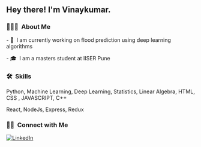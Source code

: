 <h2> Hey there! I'm Vinaykumar.</h2>

<h3> 👨🏻‍💻 &nbsp;About Me </h3>

<p>- 🤔 &nbsp;I am currently working on flood prediction using deep learning algorithms</p>
<p>- 🎓 &nbsp;I am a masters student at IISER Pune </p>

<h3> 🛠 &nbsp;Skills</h3>
  <i class="fa-brands fa-html5"></i>
  <p>Python, Machine Learning, Deep Learning, Statistics, Linear Algebra, HTML, CSS , JAVASCRIPT, C++</p>
  <p>React, NodeJs, Express, Redux</p>




<h3> 🤝🏻 &nbsp;Connect with Me </h3>

<a href="https://www.linkedin.com/in/vinaykumar-daivajna-bb3506148/"><img alt="LinkedIn" src="https://img.shields.io/badge/linkedIn-Vinaykumar Daivajna%20-blue?style=flat-square&logo=linkedIn"></a>&nbsp;



